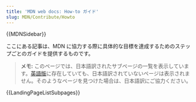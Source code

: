 ```yaml
---
title: 'MDN web docs: How-to ガイド'
slug: MDN/Contribute/Howto
---
```


{{MDNSidebar}}

ここにある記事は、MDN に協力する際に具体的な目標を達成するためのステップごとのガイドを提供するものです。

> **メモ:** このページでは、日本語訳されたサブページの一覧を表示しています。[英語版](/en-US/docs/MDN/Contribute/Howto)に存在していても、日本語訳されていないページは表示されません。そのようなページを見つけた場合は、日本語訳にご協力ください。

{{LandingPageListSubpages}}
